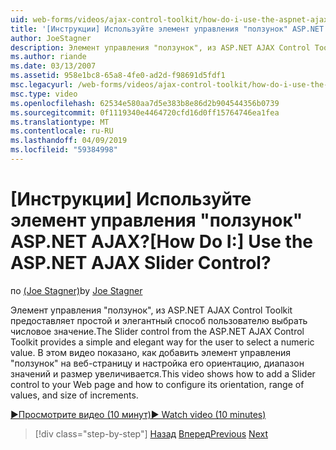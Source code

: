 ```yaml
---
uid: web-forms/videos/ajax-control-toolkit/how-do-i-use-the-aspnet-ajax-slider-control
title: '[Инструкции] Используйте элемент управления "ползунок" ASP.NET AJAX? | Документы Майкрософт'
author: JoeStagner
description: Элемент управления "ползунок", из ASP.NET AJAX Control Toolkit предоставляет простой и элегантный способ пользователю выбрать числовое значение. В этом видео показано, как ad...
ms.author: riande
ms.date: 03/13/2007
ms.assetid: 958e1bc8-65a8-4fe0-ad2d-f98691d5fdf1
msc.legacyurl: /web-forms/videos/ajax-control-toolkit/how-do-i-use-the-aspnet-ajax-slider-control
msc.type: video
ms.openlocfilehash: 62534e580aa7d5e383b8e86d2b904544356b0739
ms.sourcegitcommit: 0f1119340e4464720cfd16d0ff15764746ea1fea
ms.translationtype: MT
ms.contentlocale: ru-RU
ms.lasthandoff: 04/09/2019
ms.locfileid: "59384998"
---
```

# <a name="how-do-i-use-the-aspnet-ajax-slider-control"></a><span data-ttu-id="bfee0-105">[Инструкции] Используйте элемент управления "ползунок" ASP.NET AJAX?</span><span class="sxs-lookup"><span data-stu-id="bfee0-105">[How Do I:] Use the ASP.NET AJAX Slider Control?</span></span>

<span data-ttu-id="bfee0-106">по [(Joe Stagner)](https://github.com/JoeStagner)</span><span class="sxs-lookup"><span data-stu-id="bfee0-106">by [Joe Stagner](https://github.com/JoeStagner)</span></span>

<span data-ttu-id="bfee0-107">Элемент управления "ползунок", из ASP.NET AJAX Control Toolkit предоставляет простой и элегантный способ пользователю выбрать числовое значение.</span><span class="sxs-lookup"><span data-stu-id="bfee0-107">The Slider control from the ASP.NET AJAX Control Toolkit provides a simple and elegant way for the user to select a numeric value.</span></span> <span data-ttu-id="bfee0-108">В этом видео показано, как добавить элемент управления "ползунок" на веб-страницу и настройка его ориентацию, диапазон значений и размер увеличивается.</span><span class="sxs-lookup"><span data-stu-id="bfee0-108">This video shows how to add a Slider control to your Web page and how to configure its orientation, range of values, and size of increments.</span></span>

[<span data-ttu-id="bfee0-109">&#9654;Просмотрите видео (10 минут)</span><span class="sxs-lookup"><span data-stu-id="bfee0-109">&#9654; Watch video (10 minutes)</span></span>](https://channel9.msdn.com/Blogs/ASP-NET-Site-Videos/how-do-i-use-the-aspnet-ajax-slider-control)

> [!div class="step-by-step"]
> <span data-ttu-id="bfee0-110">[Назад](how-do-i-use-the-aspnet-ajax-confirmbutton-extender.md)
> [Вперед](how-do-i-use-the-aspnet-ajax-autocomplete-control.md)</span><span class="sxs-lookup"><span data-stu-id="bfee0-110">[Previous](how-do-i-use-the-aspnet-ajax-confirmbutton-extender.md)
[Next](how-do-i-use-the-aspnet-ajax-autocomplete-control.md)</span></span>
